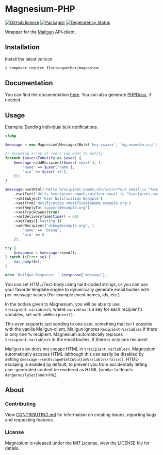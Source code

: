 # Magnesium-PHP
[![GitHub license](https://img.shields.io/badge/license-MIT-blue.svg?style=flat-square)](LICENSE)
[![Packagist](https://img.shields.io/packagist/v/floriangaerber/magnesium.svg?style=flat-square)](https://packagist.org/packages/floriangaerber/magnesium)
[![Dependency Status](https://www.versioneye.com/user/projects/59218fdf8dcc41003af21edd/badge.svg?style=flat-square)](https://www.versioneye.com/user/projects/59218fdf8dcc41003af21edd)

Wrapper for the [Mailgun](https://mailgun.com) API-client.

## Installation
Install the latest version
```bash
$ composer require floriangaerber/magnesium
```

## Documentation
You can find the documentation [here](http://magnesium-php.floriangaer.be).
You can also generate [PHPDocs](https://www.phpdoc.org), if needed.

## Usage
Example: Sending individual bulk notifications.
```php
<?php

$message = new Magnesium\Messages\Bulk('key-xxxxxx', 'mg.example.org');

// Assuming array of users you want to notify
foreach ($usersToNotify as $user) {
    $message->addRecipient($user['email'], [
        'name' => $user['name'],
        'uid' => $user['id'],
    ]);
}

$message->setHtml('Hello %recipient.name%,<br/><br/>Your email is "%recipient.email%", and your user ID is <b>%recipient.uid%</b>')
    ->setText('Hello %recipient.name%,\n\nYour email is "%recipient.email%", and your user ID is %recipient.uid%')
    ->setSubject('User Notification Example')
    ->setFrom('Notification <notification@mg.example.org')
    ->setReplyTo('support@example.org')
    ->setTrackOpens(true)
    ->setDeliveryTime(time() + 60)
    ->setTags(['testing'])
    ->addRecipient('debug@example.org', [
        'name' => 'Debug',
        'uid' => 0
    ]);

try {
    $response = $message->send();
} catch (\Error $e) {
    var_dump($e);
}

echo 'Mailgun-Response: '.$response['message'];
```
You can set HTML/Text-body using hard-coded strings, or you can use your favorite template engine to dynamically generate email bodies with per-message values (For example event names, ids, etc.).

In the bodies given to Magnesium, you will be able to use `%recipient.variables%`, where `variables` is a key for each recipient's variables, set with `addRecipient()`.

This even supports just sending to one user, something that isn't possible with the vanilla Mailgun-client. Mailgun ignores `Recipient-Variables` if there is only one `To` recipient. Magnesium automatically replaces `%recipient.variables%` in the email bodies, if there is only one recipient.

Mailgun also does not escape HTML in `%recipient.variables%`. Magnesium automatically escapes HTML (although this can easily be disabled by setting `$message->setEscapeHtmlInCustomVariables(false)`). HTML-escaping is enabled by default, to prevent you from accidentally letting user-generated content be rendered as HTML (similar to Reacts `dangerouslySetInnerHTML`).

## About
### Contributing
View [CONTRIBUTING.md](CONTRIBUTING.md) for information on creating issues, reporting bugs and requesting features.

### License
Magnesium is released under the MIT License, view the [LICENSE](LICENSE) file for details.

